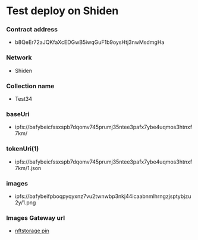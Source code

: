 # Test deploy on Shiden
### Contract address
* b8QeEr72aJQKfaXcEDGwB5iwqGuF1b9oysHtj3nwMsdmgHa

### Network
* Shiden

### Collection name
* Test34

### baseUri
* ipfs://bafybeicfssxspb7dqomv745prumj35ntee3pafx7ybe4uqmos3htnxf7km/

### tokenUri(1)
* ipfs://bafybeicfssxspb7dqomv745prumj35ntee3pafx7ybe4uqmos3htnxf7km/1.json

### images
* ipfs://bafybeifpboqpyqyxnz7vu2twnwbp3nkj44icaabnmlhrngzjsptybjzu2y/1.png

### Images Gateway url
* [nftstorage pin ](https://nftstorage.link/ipfs/bafybeifpboqpyqyxnz7vu2twnwbp3nkj44icaabnmlhrngzjsptybjzu2y)

